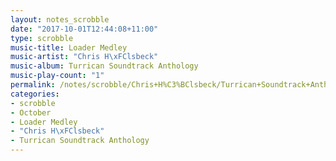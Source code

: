 ```yaml
---
layout: notes_scrobble
date: "2017-10-01T12:44:08+11:00"
type: scrobble
music-title: Loader Medley
music-artist: "Chris H\xFClsbeck"
music-album: Turrican Soundtrack Anthology
music-play-count: "1"
permalink: /notes/scrobble/Chris+H%C3%BClsbeck/Turrican+Soundtrack+Anthology/ec77f258e502aceced1d4261d5b8c98c5bba3d7d.html
categories:
- scrobble
- October
- Loader Medley
- "Chris H\xFClsbeck"
- Turrican Soundtrack Anthology
---
```

